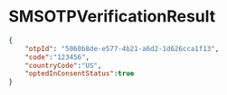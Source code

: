 # SMSOTPVerificationResult

```json
{
	"otpId": "5060b8de-e577-4b21-a6d2-1d626cca1f13",
	"code":"123456",
	"countryCode":"US",
	"optedInConsentStatus":true
}
```